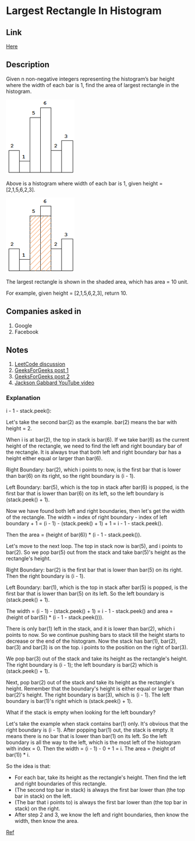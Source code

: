 # Largest Rectangle In Histogram

## Link

[Here](https://www.interviewbit.com/problems/largest-rectangle-in-histogram/)

## Description

Given n non-negative integers representing the histogram’s bar height where the width of each bar is 1, find the area of largest rectangle in the histogram.

![Largest Rectangle in Histogram: Example 1](1.png)

Above is a histogram where width of each bar is 1, given height = [2,1,5,6,2,3].

![Largest Rectangle in Histogram: Example 2](2.png)

The largest rectangle is shown in the shaded area, which has area = 10 unit.

For example, given height = [2,1,5,6,2,3], return 10.

## Companies asked in

1. Google
1. Facebook

## Notes

1. [LeetCode discussion](https://discuss.leetcode.com/topic/7599/o-n-stack-based-java-solution)
1. [GeeksForGeeks post 1](https://www.geeksforgeeks.org/largest-rectangular-area-in-a-histogram-set-1/)
1. [GeeksForGeeks post 2](https://www.geeksforgeeks.org/largest-rectangle-under-histogram/)
1. [Jackson Gabbard YouTube video](https://www.youtube.com/watch?v=VNbkzsnllsU)

### Explanation

i - 1 - stack.peek():

Let's take the second bar(2) as the example. bar(2) means the bar with height = 2.

When i is at bar(2), the top in stack is bar(6). If we take bar(6) as the current height of the rectangle, we need to find the left and right boundary bar of the rectangle. It is always true that both left and right boundary bar has a height either equal or larger than bar(6).

Right Boundary: bar(2), which i points to now, is the first bar that is lower than bar(6) on its right, so the right boundary is (i - 1).

Left Boundary: bar(5), which is the top in stack after bar(6) is popped, is the first bar that is lower than bar(6) on its left, so the left boundary is (stack.peek() + 1).

Now we have found both left and right boundaries, then let's get the width of the rectangle. The width = index of right boundary - index of left boundary + 1 = (i - 1) - (stack.peek() + 1) + 1 = i - 1 - stack.peek().

Then the area = (height of bar(6)) * (i - 1 - stack.peek()).

Let's move to the next loop. The top in stack now is bar(5), and i points to bar(2). So we pop bar(5) out from the stack and take bar(5)'s height as the rectangle's height.

Right Boundary: bar(2) is the first bar that is lower than bar(5) on its right. Then the right boundary is (i - 1).

Left Boundary: bar(1), which is the top in stack after bar(5) is popped, is the first bar that is lower than bar(5) on its left. So the left boundary is (stack.peek() + 1).

The width = (i - 1) - (stack.peek() + 1) = i - 1 - stack.peek() and area = (height of bar(5)) * (i - 1 - stack.peek())).

There is only bar(1) left in the stack, and it is lower than bar(2), which i points to now. So we continue pushing bars to stack till the height starts to decrease or the end of the histogram. Now the stack has bar(1), bar(2), bar(3) and bar(3) is on the top. i points to the position on the right of bar(3).

We pop bar(3) out of the stack and take its height as the rectangle's height. The right boundary is (i - 1); the left boundary is bar(2) which is (stack.peek() + 1).

Next, pop bar(2) out of the stack and take its height as the rectangle's height. Remember that the boundary's height is either equal or larger than bar(2)'s height. The right boundary is bar(3), which is (i - 1). The left boundary is bar(1)'s right which is (stack.peek() + 1).

What if the stack is empty when looking for the left boundary?

Let's take the example when stack contains bar(1) only. It's obvious that the right boundary is (i - 1). After popping bar(1) out, the stack is empty. It means there is no bar that is lower than bar(1) on its left. So the left boundary is all the way to the left, which is the most left of the histogram with index = 0. Then the width = (i - 1) - 0 + 1 = i. The area = (height of bar(1)) * i.

So the idea is that:

* For each bar, take its height as the rectangle's height. Then find the left and right boundaries of this rectangle.
* (The second top bar in stack) is always the first bar lower than (the top bar in stack) on the left.
* (The bar that i points to) is always the first bar lower than (the top bar in stack) on the right.
* After step 2 and 3, we know the left and right boundaries, then know the width, then know the area.

[Ref](https://discuss.leetcode.com/post/223558)